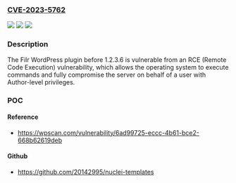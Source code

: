 ### [CVE-2023-5762](https://cve.mitre.org/cgi-bin/cvename.cgi?name=CVE-2023-5762)
![](https://img.shields.io/static/v1?label=Product&message=Filr&color=blue)
![](https://img.shields.io/static/v1?label=Version&message=0%3C%201.2.3.6%20&color=brighgreen)
![](https://img.shields.io/static/v1?label=Vulnerability&message=CWE-94%20Improper%20Control%20of%20Generation%20of%20Code%20('Code%20Injection')&color=brighgreen)

### Description

The Filr WordPress plugin before 1.2.3.6 is vulnerable from an RCE (Remote Code Execution) vulnerability, which allows the operating system to execute commands and fully compromise the server on behalf of a user with Author-level privileges.

### POC

#### Reference
- https://wpscan.com/vulnerability/6ad99725-eccc-4b61-bce2-668b62619deb

#### Github
- https://github.com/20142995/nuclei-templates

